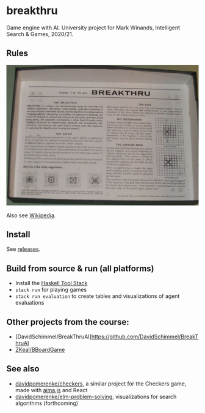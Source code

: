 # breakthru

Game engine with AI. University project for Mark Winands, Intelligent Search & Games, 2020/21.

## Rules

![Official rules](static/assets/offical_rules.jpg)

Also see [Wikipedia](https://en.wikipedia.org/wiki/Breakthrough_(board_game)).

## Install

See [releases](https://github.com/davidpomerenke/breakthru/releases/tag/v1.0.0).

## Build from source & run (all platforms)

- Install the [Haskell Tool Stack](https://docs.haskellstack.org/en/stable/README/)
- `stack run` for playing games
- `stack run evaluation` to create tables and visualizations of agent evaluations

## Other projects from the course:

- [DavidSchimmel/BreakThruAI]https://github.com/DavidSchimmel/BreakThruAI
- [ZKeal/BBoardGame](https://github.com/zkeal/BBoardGame)

## See also

- [davidpomerenke/checkers](https://github.com/davidpomerenke/checkers), a similar project for the Checkers game, made with [aima.js](https://github.com/davidpomerenke/aima.js) and React
- [davidpomerenke/elm-problem-solving](ttps://github.com/davidpomerenke/elm-problem-solving), visualizations for search algorithms (forthcoming)
